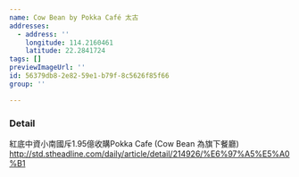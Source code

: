 ```yaml
---
name: Cow Bean by Pokka Café 太古
addresses:
  - address: ''
    longitude: 114.2160461
    latitude: 22.2841724
tags: []
previewImageUrl: ''
id: 56379db8-2e82-59e1-b79f-8c5626f85f66
group: ''

---
```

### Detail
紅底中資小南國斥1.95億收購Pokka Cafe (Cow Bean 為旗下餐廳)
http://std.stheadline.com/daily/article/detail/214926/%E6%97%A5%E5%A0%B1
